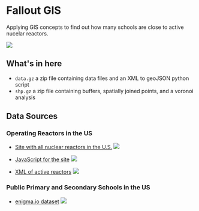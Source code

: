 # Fallout GIS
Applying GIS concepts to find out how many schools are close to active nucelar reactors.

![](http://media.giphy.com/media/e9KXZZpYXm8eY/giphy.gif)

## What's in here

+ `data.gz` a zip file containing data files and an XML to geoJSON python script
+ `shp.gz` a zip file containing buffers, spatially joined points, and a voronoi analysis

## Data Sources

### Operating Reactors in the US

+ [Site with all nuclear reactors in the U.S.](http://www.nrc.gov/info-finder/reactor/)
![](https://cloud.githubusercontent.com/assets/1578563/8269488/7c2d0698-1778-11e5-9d3d-0696c7a31f0e.png)

+ [JavaScript for the site](http://www.nrc.gov/admin/js/gmap_operatingreactors.js)
![](https://cloud.githubusercontent.com/assets/1578563/8269489/8e68e93a-1778-11e5-875a-5f019d57502f.png)

+ [XML of active reactors](http://www.nrc.gov/admin/data/gmaps/operatingreactors.xml)
![](https://cloud.githubusercontent.com/assets/1578563/8269490/94975cc4-1778-11e5-8239-320d13ffa226.png)


### Public Primary and Secondary Schools in the US

+ [enigma.io dataset](https://app.enigma.io/table/us.gov.ed.ccd.pessusd.2011?row=0&col=21&page=1)
![](https://cloud.githubusercontent.com/assets/1578563/8269492/ac4db2b4-1778-11e5-8685-0da3634dfcb7.png)
